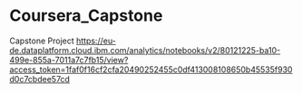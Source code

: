 # Coursera_Capstone
Capstone Project
https://eu-de.dataplatform.cloud.ibm.com/analytics/notebooks/v2/80121225-ba10-499e-855a-7011a7c7fb15/view?access_token=1faf0f16cf2cfa20490252455c0df413008108650b45535f930d0c7cbdee57cd

